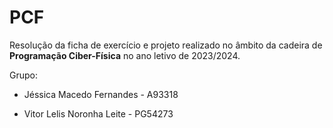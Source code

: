 # PCF

Resolução da ficha de exercício e projeto realizado no âmbito da cadeira de **Programação Ciber-Física** no ano letivo de 2023/2024.

Grupo: 

+ Jéssica Macedo Fernandes - A93318

+ Vitor Lelis Noronha Leite - PG54273